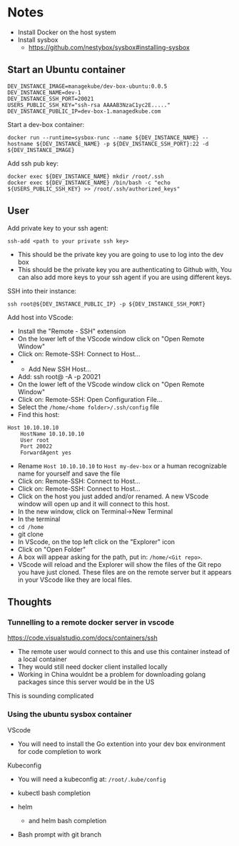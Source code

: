 Notes
=========


* Install Docker on the host system
* Install sysbox
  * https://github.com/nestybox/sysbox#installing-sysbox

## Start an Ubuntu container

```
DEV_INSTANCE_IMAGE=managekube/dev-box-ubuntu:0.0.5
DEV_INSTANCE_NAME=dev-1
DEV_INSTANCE_SSH_PORT=20021
USERS_PUBLIC_SSH_KEY="ssh-rsa AAAAB3NzaC1yc2E....."
DEV_INSTANCE_PUBLIC_IP=dev-box-1.managedkube.com
```

Start a dev-box container:
```
docker run --runtime=sysbox-runc --name ${DEV_INSTANCE_NAME} --hostname ${DEV_INSTANCE_NAME} -p ${DEV_INSTANCE_SSH_PORT}:22 -d ${DEV_INSTANCE_IMAGE}
```

Add ssh pub key:
```
docker exec ${DEV_INSTANCE_NAME} mkdir /root/.ssh
docker exec ${DEV_INSTANCE_NAME} /bin/bash -c "echo ${USERS_PUBLIC_SSH_KEY} >> /root/.ssh/authorized_keys"
```


## User

Add private key to your ssh agent:
```
ssh-add <path to your private ssh key>
```
* This should be the private key you are going to use to log into the dev box
* This should be the private key you are authenticating to Github with, You can also add more keys to your ssh agent if you are using different keys.

SSH into their instance:
```
ssh root@${DEV_INSTANCE_PUBLIC_IP} -p ${DEV_INSTANCE_SSH_PORT}
```

Add host into VScode:
* Install the "Remote - SSH" extension
* On the lower left of the VScode window click on "Open Remote Window"
* Click on: Remote-SSH: Connect to Host...
* + Add New SSH Host...
* Add: ssh root@<IP Address> -A -p 20021
* On the lower left of the VScode window click on "Open Remote Window"
* Click on: Remote-SSH: Open Configuration File...
* Select the `/home/<home folder>/.ssh/config` file
* Find this host:
```
Host 10.10.10.10
	HostName 10.10.10.10
	User root
	Port 20022
	ForwardAgent yes
```
* Rename `Host 10.10.10.10` to `Host my-dev-box` or a human recognizable name for yourself and save the file
* Click on: Remote-SSH: Connect to Host...
* Click on: Remote-SSH: Connect to Host...
* Click on the host you just added and/or renamed.  A new VScode window will open up and it will connect to this host.
* In the new window, click on Terminal->New Terminal
* In the terminal
* `cd /home`
* git clone <Git repo URI>
* In VScode, on the top left click on the "Explorer" icon
* Click on "Open Folder"
* A box will appear asking for the path, put in: `/home/<Git repo>`. 
* VScode will reload and the Explorer will show the files of the Git repo you have just cloned.  These files are on the remote server but it appears in your VScode like they are local files.



## Thoughts

### Tunnelling to a remote docker server in vscode

https://code.visualstudio.com/docs/containers/ssh

* The remote user would connect to this and use this container instead of a local container
* They would still need docker client installed locally
* Working in China wouldnt be a problem for downloading golang packages since this server would be in the US

This is sounding complicated


### Using the ubuntu sysbox container

VScode
* You will need to install the Go extention into your dev box environment for code completion to work

Kubeconfig
* You will need a kubeconfig at: `/root/.kube/config`







* kubectl bash completion
* helm
  * and helm bash completion
* Bash prompt with git branch

